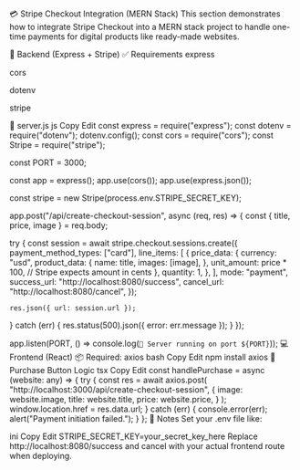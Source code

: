 💳 Stripe Checkout Integration (MERN Stack)
This section demonstrates how to integrate Stripe Checkout into a MERN stack project to handle one-time payments for digital products like ready-made websites.

🔧 Backend (Express + Stripe)
✅ Requirements
express

cors

dotenv

stripe

📂 server.js
js
Copy
Edit
const express = require("express");
const dotenv = require("dotenv");
dotenv.config();
const cors = require("cors");
const Stripe = require("stripe");

const PORT = 3000;

const app = express();
app.use(cors());
app.use(express.json());

const stripe = new Stripe(process.env.STRIPE_SECRET_KEY);

app.post("/api/create-checkout-session", async (req, res) => {
  const { title, price, image } = req.body;

  try {
    const session = await stripe.checkout.sessions.create({
      payment_method_types: ["card"],
      line_items: [
        {
          price_data: {
            currency: "usd",
            product_data: {
              name: title,
              images: [image],
            },
            unit_amount: price * 100, // Stripe expects amount in cents
          },
          quantity: 1,
        },
      ],
      mode: "payment",
      success_url: "http://localhost:8080/success",
      cancel_url: "http://localhost:8080/cancel",
    });

    res.json({ url: session.url });
  } catch (err) {
    res.status(500).json({ error: err.message });
  }
});

app.listen(PORT, () => console.log(`🚀 Server running on port ${PORT}`));
💻 Frontend (React)
📦 Required: axios
bash
Copy
Edit
npm install axios
🧠 Purchase Button Logic
tsx
Copy
Edit
const handlePurchase = async (website: any) => {
  try {
    const res = await axios.post(
      "http://localhost:3000/api/create-checkout-session",
      {
        image: website.image,
        title: website.title,
        price: website.price,
      }
    );
    window.location.href = res.data.url;
  } catch (err) {
    console.error(err);
    alert("Payment initiation failed.");
  }
};
📝 Notes
Set your .env file like:

ini
Copy
Edit
STRIPE_SECRET_KEY=your_secret_key_here
Replace http://localhost:8080/success and cancel with your actual frontend route when deploying.
